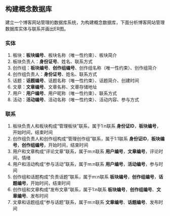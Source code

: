 ## 构建概念数据库

建立一个博客网站管理的数据库系统，为构建概念数据库，下面分析博客网站管理数据库实体与联系并画出ER图。

### 实体
1. 板块：**板块编号**、板块名称（唯一性约束）、板块简介
2. 板块负责人：**身份证号**、姓名、联系方式
3. 创作组：**板块编号**、**创作组编号**、创作组名称（唯一性约束）、创作组简介
4. 创作组负责人：**身份证号**、姓名、联系方式
5. 话题：**话题编号**、话题名称（唯一性约束）、话题简介、创建时间
6. 文章：**文章编号**、文章名称、文章存储地址
7. 用户：**用户编号**、用户昵称（唯一性约束）、联系方式
8. 活动：**活动编号**、活动名称（唯一性约束）、活动内容、参与方式

### 联系
1. 板块负责人和板块构成“管理板块”联系，属于1:n联系
    **身份证ID**，**板块编号**，开始时间，结束时间
2. 创作组负责人和创作组构成“管理创作组”联系，属于1:1联系
    **身份证ID**，**板块编号**，**创作组编号**，开始时间，结束时间
3. 用户和文章构成“评论文章”联系，属于m:n联系
    **用户编号**，**文章编号**，评论时间，情绪
4. 用户和活动构成“参与活动”联系，属于m:n联系
    **用户编号**，**活动编号**，参与时间
5. 创作组和话题构成“负责话题”联系，属于m:n联系
    **板块编号**，**创作组编号**，**话题编号**，开始时间，结束时间
6. 创作组和文章构成“发布文章”联系，属于1:n联系
    **板块编号**，**创作组编号**、**文章编号**、发布时间
7. 文章和话题组成“参与话题”联系，属于m:n联系
    **文章编号**、**话题编号**、发布时间
